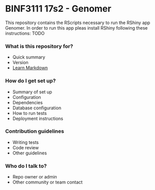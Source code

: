 # BINF3111 17s2 - Genomer #

This repository contains the RScripts necessary to run the RShiny app Genomer.
In order to run this app pleas install RShiny following these instructions:
TODO

### What is this repository for? ###

* Quick summary
* Version
* [Learn Markdown](https://bitbucket.org/tutorials/markdowndemo)

### How do I get set up? ###

* Summary of set up
* Configuration
* Dependencies
* Database configuration
* How to run tests
* Deployment instructions

### Contribution guidelines ###

* Writing tests
* Code review
* Other guidelines

### Who do I talk to? ###

* Repo owner or admin
* Other community or team contact